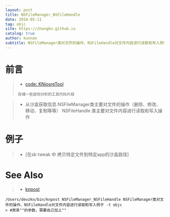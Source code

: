 ```yaml
---
layout: post
title: NSFileManager_NSFileHandle
date: 2018-05-11
tag: objc
site: https://zhangkn.github.io
catalog: true
author: kunnan
subtitle: NSFileManager类对文件的操作、NSFileHandle对文件内容进行读取和写入例子
---
```



# 前言


>* [code: KNiosreTool](https://github.com/kunnan/KNiosreTool)
>```
>存储一些逆向分析的工具代码片段
>```
>

>* 从沙盒获取信息:NSFileManager类主要对文件的操作（删除、修改、移动、复制等等） NSFileHandle 类主要对文件内容进行读取和写入操作
><script src="https://gist.github.com/zhangkn/cd381ef436409a4ea04ec28817df87e9.js"></script>


# 例子

>* [在sb tweak 中 拷贝特定文件到特定app的沙盒路径]
><script src="https://gist.github.com/zhangkn/74ce4737a33221228244b9b18f8e545a.js"></script>


# See Also 

>* [knpost](https://github.com/zhangkn/KNBin/blob/master/knpost) 
>
```
/Users/devzkn/bin/knpost NSFileManager_NSFileHandle NSFileManager类对文件的操作、NSFileHandle对文件内容进行读取和写入例子 -t objc
> #原来""的参数，需要自己加上""
```

